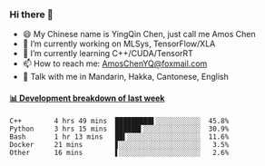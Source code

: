 ### Hi there 👋
- 😄 My Chinese name is YingQin Chen, just call me Amos Chen
- 🔭 I’m currently working on MLSys, TensorFlow/XLA
- 🌱 I’m currently learning C++/CUDA/TensorRT
- 📫 How to reach me: AmosChenYQ@foxmail.com
- 💬 Talk with me in Mandarin, Hakka, Cantonese, English

<!-- waka-box start -->
#### <a href="https://gist.github.com/becb911736b10de673d72f2a472b1e52" target="_blank">📊 Development breakdown of last week</a>
```text
C++        4 hrs 49 mins  █████████▌░░░░░░░░░░░  45.8%
Python     3 hrs 15 mins  ██████▍░░░░░░░░░░░░░░  30.9%
Bash       1 hr 13 mins   ██▍░░░░░░░░░░░░░░░░░░  11.6%
Docker     21 mins        ▋░░░░░░░░░░░░░░░░░░░░   3.5%
Other      16 mins        ▌░░░░░░░░░░░░░░░░░░░░   2.6%
```
<!-- waka-box end -->


<!--
**AmosChenYQ/AmosChenYQ** is a ✨ _special_ ✨ repository because its `README.md` (this file) appears on your GitHub profile.

Here are some ideas to get you started:

- 🔭 I’m currently working on 
- 🌱 I’m currently learning ...
- 👯 I’m looking to collaborate on ...
- 🤔 I’m looking for help with ...
- 📫 How to reach me: AmosChenYQ@foxmail.com
- 😄 Pronouns: ...
- ⚡ Fun fact: ...
-->
